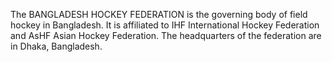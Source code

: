 The BANGLADESH HOCKEY FEDERATION is the governing body of field hockey in Bangladesh. It is affiliated to IHF International Hockey Federation and AsHF Asian Hockey Federation. The headquarters of the federation are in Dhaka, Bangladesh.
